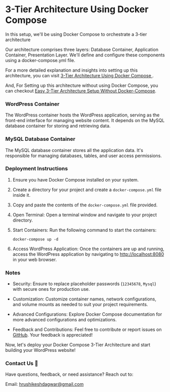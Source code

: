 # 3-Tier Architecture Using Docker Compose 

In this setup, we'll be using Docker Compose to orchestrate a 3-tier architecture

Our architecture comprises three layers:
Database Container,
Application Container,
Presentation Layer.
We'll define and configure these components using a docker-compose.yml file.


For a more detailed explanation and insights into setting up this architecture, you can visit [3-Tier Architecture Using Docker Compose ](https://blog.hrushikeshdagwar.tech/docker-compose-3-tier-architecture-simple-setup-guide).

And, For Setting up this architecture without using Docker Compose, 
you can checkout [Easy 3-Tier Architecture Setup Without Docker-Compose](https://blog.hrushikeshdagwar.tech/docker-compose-3-tier-architecture-simple-setup-guide).

### WordPress Container

The WordPress container hosts the WordPress application, serving as the front-end interface for managing website content. It depends on the MySQL database container for storing and retrieving data.

### MySQL Database Container

The MySQL database container stores all the application data. It's responsible for managing databases, tables, and user access permissions.

### Deployment Instructions

1. Ensure you have Docker Compose installed on your system.
2. Create a directory for your project and create a `docker-compose.yml` file inside it.
3. Copy and paste the contents of the `docker-compose.yml` file provided.
4. Open Terminal: Open a terminal window and navigate to your project directory.

5. Start Containers: Run the following command to start the containers:
    ```
    docker-compose up -d
    ```

6.  Access WordPress Application: Once the containers are up and running, access the WordPress application by navigating to [http://localhost:8080](http://localhost:8080) in your web browser.

### Notes

- Security: Ensure to replace placeholder passwords (`12345678`, `Mysql`) with secure ones for production use.
  
- Customization: Customize container names, network configurations, and volume mounts as needed to suit your project requirements.
  
- Advanced Configurations: Explore Docker Compose documentation for more advanced configurations and optimizations.
  
- Feedback and Contributions: Feel free to contribute or report issues on [GitHub](https://github.com). Your feedback is appreciated!

Now, let's deploy your Docker Compose 3-Tier Architecture and start building your WordPress website!

### Contact Us 📧

Have questions, feedback, or need assistance? Reach out to:

Email: hrushikeshdagwar@gmail.com
